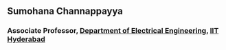 ## Sumohana Channappayya
### Associate Professor, [Department of Electrical Engineering](https://ee.iith.ac.in), [IIT Hyderabad](https://www.iith.ac.in)
